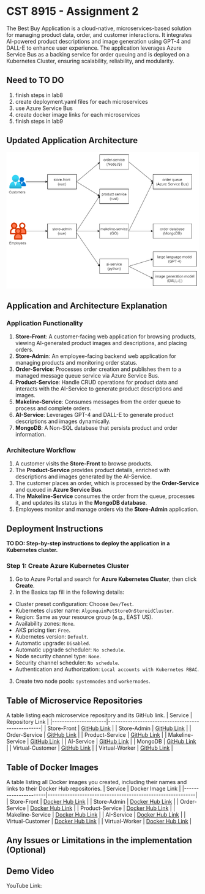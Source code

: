 # CST 8915 - Assignment 2
The Best Buy Application is a cloud-native, microservices-based solution for managing product data, order, and customer interactions. It integrates AI-powered product descriptions and image generation using GPT-4 and DALL-E to enhance user experience. The application leverages Azure Service Bus as a backing service for order queuing and is deployed on a Kubernetes Cluster, ensuring scalability, reliability, and modularity.

## Need to TO DO
1. finish steps in lab8
2. create deployment.yaml files for each microservices
3. use Azure Service Bus
4. create docker image links for each microservices
5. finish steps in lab9

## Updated Application Architecture
![updated-architecture](./assets/updated-architecture.png)

## Application and Architecture Explanation
### Application Functionality
1. **Store-Front**: A customer-facing web application for browsing products, viewing AI-generated product images and descriptions, and placing orders.
2. **Store-Admin**: An employee-facing backend web application for managing products and monitoring order status.
3. **Order-Service**: Processes order creation and publishes them to a managed message queue service via Azure Service Bus.
4. **Product-Service**: Handle CRUD operations for product data and interacts with the AI-Service to generate product descriptions and images.
5. **Makeline-Service**: Consumes messages from the order queue to process and complete orders.
6. **AI-Service**: Leverages GPT-4 and DALL-E to generate product descriptions and images dynamically.
7. **MongoDB**: A Non-SQL database that persists product and order information.

### Architecture Workflow
1. A customer visits the **Store-Front** to browse products.
2. The **Product-Service** provides product details, enriched with descriptions and images generated by the AI-Service.
3. The customer places an order, which is processed by the **Order-Service** and queued in **Azure Service Bus**.
4. The **Makeline-Service** consumes the order from the queue, processes it, and updates its status in the **MongoDB database**.
5. Employees monitor and manage orders via the **Store-Admin** application.

## Deployment Instructions
**TO DO: Step-by-step instructions to deploy the application in a Kubernetes cluster.**
### Step 1: Create Azure Kubernetes Cluster
1. Go to Azure Portal and search for **Azure Kubernetes Cluster**, then click **Create**.
2. In the Basics tap fill in the following details:
  - Cluster preset configuration: Choose `Dev/Test`.
  - Kubernetes cluster name: `AlgonquinPetStoreOnSteroidCluster`.
  - Region: Same as your resource group (e.g., EAST US).
  - Availability zones: `None`.
  - AKS pricing tier: `Free`.
  - Kubernetes version: `Default`.
  - Automatic upgrade: `Disabled`.
  - Automatic upgrade scheduler: `No schedule`.
  - Node security channel type: `None`.
  - Security channel scheduler: `No schedule`.
  - Authentication and Authorization: `Local accounts with Kubernetes RBAC`.
3. Create two node pools: `systemnodes` and `workernodes`.

## Table of Microservice Repositories
A table listing each microservice repository and its GitHub link.
| Service             | Repository Link                                   |
|----------------------|---------------------------------------------------|
| Store-Front          | [GitHub Link](https://github.com/QiaoqingWu-AC/store-front-L8)          |
| Store-Admin          | [GitHub Link](https://github.com/QiaoqingWu-AC/store-admin-L8)          |
| Order-Service        | [GitHub Link](https://github.com/QiaoqingWu-AC/order-service-L8)        |
| Product-Service      | [GitHub Link](https://github.com/QiaoqingWu-AC/product-service-L8)      |
| Makeline-Service     | [GitHub Link](https://github.com/QiaoqingWu-AC/makeline-service-L8)     |
| AI-Service           | [GitHub Link](https://github.com/QiaoqingWu-AC/ai-service-L8)           |
| MongoDB              | [GitHub Link](https://github.com/docker-library/mongo)              |
| Virtual-Customer     | [GitHub Link](https://github.com/QiaoqingWu-AC/virtual-customer-L8)     |
| Virtual-Worker       | [GitHub Link](https://github.com/QiaoqingWu-AC/virtual-worker-L8)       |

## Table of Docker Images
A table listing all Docker images you created, including their names and links to their Docker Hub repositories.
| Service             | Docker Image Link                                           |
|----------------------|------------------------------------------------------------|
| Store-Front          | [Docker Hub Link](https://hub.docker.com/repository/docker/wuiiango/store-front/tags)          |
| Store-Admin          | [Docker Hub Link](https://hub.docker.com/repository/docker/wuiiango/store-admin/tags)          |
| Order-Service        | [Docker Hub Link](https://hub.docker.com/repository/docker/wuiiango/order-service/tags)        |
| Product-Service      | [Docker Hub Link](https://hub.docker.com/repository/docker/wuiiango/product-service/tags)      |
| Makeline-Service     | [Docker Hub Link](https://hub.docker.com/repository/docker/wuiiango/makeline-service/tags)     |
| AI-Service           | [Docker Hub Link](https://hub.docker.com/repository/docker/wuiiango/ai-service/tags)           |
| Virtual-Customer     | [Docker Hub Link](https://hub.docker.com/repository/docker/wuiiango/virtual-customer/tags)     |
| Virtual-Worker       | [Docker Hub Link](https://hub.docker.com/repository/docker/wuiiango/virtual-worker/tags)       |

## Any Issues or Limitations in the implementation (Optional)

## Demo Video
YouTube Link: 